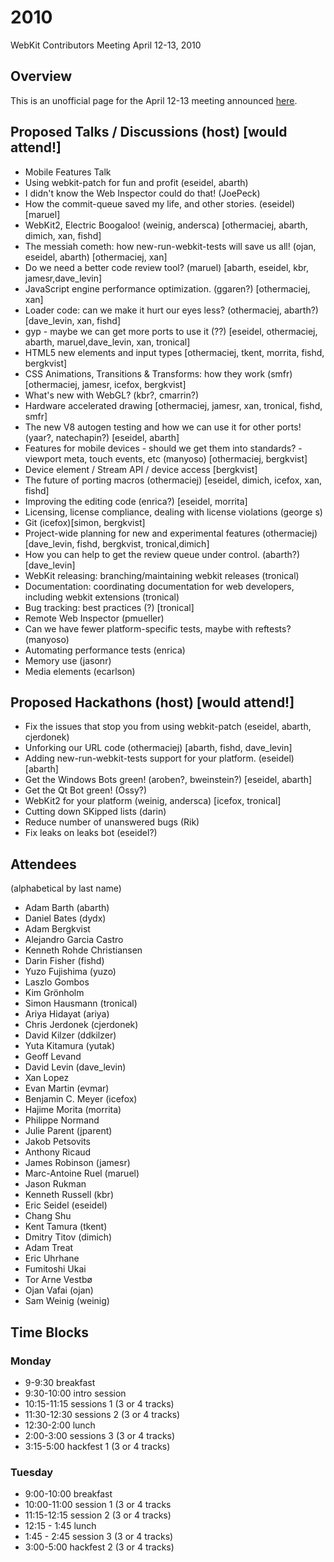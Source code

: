 # 2010

WebKit Contributors Meeting April 12-13, 2010

## Overview

This is an unofficial page for the April 12-13 meeting announced [here](https://lists.webkit.org/pipermail/webkit-dev/2010-March/011876.html).

## Proposed Talks / Discussions (host) [would attend!]

* Mobile Features Talk
* Using webkit-patch for fun and profit (eseidel, abarth)
* I didn't know the Web Inspector could do that! (JoePeck)
* How the commit-queue saved my life, and other stories. (eseidel) [maruel]
* WebKit2, Electric Boogaloo! (weinig, andersca) [othermaciej, abarth, dimich, xan, fishd]
* The messiah cometh: how new-run-webkit-tests will save us all! (ojan, eseidel, abarth) [othermaciej, xan]
* Do we need a better code review tool? (maruel) [abarth, eseidel, kbr, jamesr,dave_levin]
* JavaScript engine performance optimization. (ggaren?) [othermaciej, xan]
* Loader code: can we make it hurt our eyes less? (othermaciej, abarth?) [dave_levin, xan, fishd]
* gyp - maybe we can get more ports to use it (??) [eseidel, othermaciej, abarth, maruel,dave_levin, xan, tronical]
* HTML5 new elements and input types [othermaciej, tkent, morrita, fishd, bergkvist]
* CSS Animations, Transitions & Transforms: how they work (smfr) [othermaciej, jamesr, icefox, bergkvist]
* What's new with WebGL? (kbr?, cmarrin?)
* Hardware accelerated drawing [othermaciej, jamesr, xan, tronical, fishd, smfr]
* The new V8 autogen testing and how we can use it for other ports! (yaar?, natechapin?) [eseidel, abarth]
* Features for mobile devices - should we get them into standards? - viewport meta, touch events, etc (manyoso) [othermaciej, bergkvist]
* Device element / Stream API / device access [bergkvist]
* The future of porting macros (othermaciej) [eseidel, dimich, icefox, xan, fishd]
* Improving the editing code (enrica?) [eseidel, morrita]
* Licensing, license compliance, dealing with license violations (george s)
* Git (icefox)[simon, bergkvist]
* Project-wide planning for new and experimental features (othermaciej) [dave_levin, fishd, bergkvist, tronical,dimich]
* How you can help to get the review queue under control. (abarth?) [dave_levin]
* WebKit releasing: branching/maintaining webkit releases (tronical)
* Documentation: coordinating documentation for web developers, including webkit extensions (tronical)
* Bug tracking: best practices (?) [tronical]
* Remote Web Inspector (pmueller)
* Can we have fewer platform-specific tests, maybe with reftests? (manyoso)
* Automating performance tests (enrica)
* Memory use (jasonr)
* Media elements (ecarlson)

## Proposed Hackathons (host) [would attend!]

* Fix the issues that stop you from using webkit-patch (eseidel, abarth, cjerdonek)
* Unforking our URL code (othermaciej) [abarth, fishd, dave_levin]
* Adding new-run-webkit-tests support for your platform. (eseidel) [abarth]
* Get the Windows Bots green! (aroben?, bweinstein?) [eseidel, abarth]
* Get the Qt Bot green! (Ossy?)
* WebKit2 for your platform (weinig, andersca) [icefox, tronical]
* Cutting down SKipped lists (darin)
* Reduce number of unanswered bugs (Rik)
* Fix leaks on leaks bot (eseidel?)

## Attendees

(alphabetical by last name)

* Adam Barth (abarth)
* Daniel Bates (dydx)
* Adam Bergkvist
* Alejandro Garcia Castro
* Kenneth Rohde Christiansen
* Darin Fisher (fishd)
* Yuzo Fujishima (yuzo)
* Laszlo Gombos
* Kim Grönholm
* Simon Hausmann (tronical)
* Ariya Hidayat (ariya)
* Chris Jerdonek (cjerdonek)
* David Kilzer (ddkilzer)
* Yuta Kitamura (yutak)
* Geoff Levand
* David Levin (dave_levin)
* Xan Lopez
* Evan Martin (evmar)
* Benjamin C. Meyer (icefox)
* Hajime Morita (morrita)
* Philippe Normand
* Julie Parent (jparent)
* Jakob Petsovits
* Anthony Ricaud
* James Robinson (jamesr)
* Marc-Antoine Ruel (maruel)
* Jason Rukman
* Kenneth Russell (kbr)
* Eric Seidel (eseidel)
* Chang Shu
* Kent Tamura (tkent)
* Dmitry Titov (dimich)
* Adam Treat
* Eric Uhrhane
* Fumitoshi Ukai
* Tor Arne Vestbø
* Ojan Vafai (ojan)
* Sam Weinig (weinig)


## Time Blocks

### Monday

* 9-9:30 breakfast
* 9:30-10:00 intro session
* 10:15-11:15 sessions 1 (3 or 4 tracks)
* 11:30-12:30 sessions 2 (3 or 4 tracks)
* 12:30-2:00 lunch
* 2:00-3:00 sessions 3 (3 or 4 tracks)
* 3:15-5:00 hackfest 1 (3 or 4 tracks)

### Tuesday

* 9:00-10:00 breakfast
* 10:00-11:00 session 1 (3 or 4 tracks
* 11:15-12:15 session 2 (3 or 4 tracks)
* 12:15 - 1:45 lunch
* 1:45 - 2:45 session 3 (3 or 4 tracks)
* 3:00-5:00 hackfest 2 (3 or 4 tracks)
